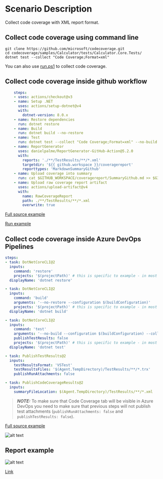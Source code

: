 # Scenario Description

Collect code coverage with XML report format.

## Collect code coverage using command line

```shell
git clone https://github.com/microsoft/codecoverage.git
cd codecoverage/samples/Calculator/tests/Calculator.Core.Tests/
dotnet test --collect "Code Coverage;Format=xml"
```

You can also use [run.ps1](run.ps1) to collect code coverage.

## Collect code coverage inside github workflow

```yml
    steps:
    - uses: actions/checkout@v3
    - name: Setup .NET
      uses: actions/setup-dotnet@v4
      with:
        dotnet-version: 8.0.x
    - name: Restore dependencies
      run: dotnet restore
    - name: Build
      run: dotnet build --no-restore
    - name: Test
      run: dotnet test --collect "Code Coverage;Format=xml" --no-build --verbosity normal
    - name: ReportGenerator
      uses: danielpalme/ReportGenerator-GitHub-Action@5.2.0
      with:
        reports: './**/TestResults/**/*.xml'
        targetdir: '${{ github.workspace }}/coveragereport'
        reporttypes: 'MarkdownSummaryGithub'
    - name: Upload coverage into summary
      run: cat $GITHUB_WORKSPACE/coveragereport/SummaryGithub.md >> $GITHUB_STEP_SUMMARY
    - name: Upload raw coverage report artifact
      uses: actions/upload-artifact@v4
      with:
        name: RawCoverageReport
        path: ./**/TestResults/**/*.xml
        overwrite: true
```

[Full source example](../../../../.github/workflows/Calculator_Scenario04.yml)

[Run example](../../../../../../actions/workflows/Calculator_Scenario04.yml)

## Collect code coverage inside Azure DevOps Pipelines

```yml
steps:
- task: DotNetCoreCLI@2
  inputs:
    command: 'restore'
    projects: '$(projectPath)' # this is specific to example - in most cases not needed
  displayName: 'dotnet restore'

- task: DotNetCoreCLI@2
  inputs:
    command: 'build'
    arguments: '--no-restore --configuration $(buildConfiguration)'
    projects: '$(projectPath)' # this is specific to example - in most cases not needed
  displayName: 'dotnet build'

- task: DotNetCoreCLI@2
  inputs:
    command: 'test'
    arguments: '--no-build --configuration $(buildConfiguration) --collect "Code Coverage;Format=xml" --logger trx --results-directory $(Agent.TempDirectory)/TestResults'
    publishTestResults: false
    projects: '$(projectPath)' # this is specific to example - in most cases not needed
  displayName: 'dotnet test'

- task: PublishTestResults@2
  inputs:
    testResultsFormat: 'VSTest'
    testResultsFiles: '$(Agent.TempDirectory)/TestResults/**/*.trx'
    publishRunAttachments: false

- task: PublishCodeCoverageResults@2
  inputs:
    summaryFileLocation: $(Agent.TempDirectory)/TestResults/**/*.xml
```

> **_NOTE:_** To make sure that Code Coverage tab will be visible in Azure DevOps you need to make sure that previous steps will not publish test attachments (`publishRunAttachments: false` and `publishTestResults: false`).

[Full source example](azure-pipelines.yml)

![alt text](azure-pipelines.jpg "Code Coverage tab in Azure DevOps pipelines")

## Report example

![alt text](example.report.jpg "Example report")

[Link](example.report.xml)
